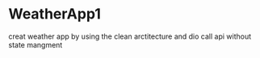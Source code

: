 # WeatherApp1
creat weather app by using the clean arctitecture and dio call api without state mangment
